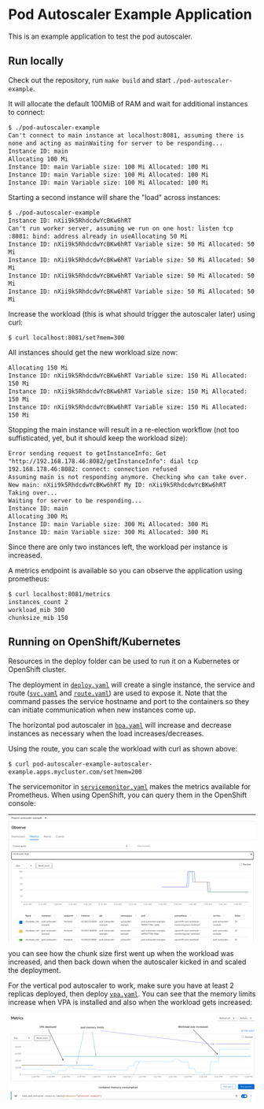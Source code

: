 # Pod Autoscaler Example Application

This is an example application to test the pod autoscaler.

## Run locally

Check out the repository, run `make build` and start `./pod-autoscaler-example`.

It will allocate the default 100MiB of RAM and wait for additional instances to connect:

```
$ ./pod-autoscaler-example 
Can't connect to main instance at localhost:8081, assuming there is none and acting as mainWaiting for server to be responding...
Instance ID: main
Allocating 100 Mi
Instance ID: main Variable size: 100 Mi Allocated: 100 Mi
Instance ID: main Variable size: 100 Mi Allocated: 100 Mi
Instance ID: main Variable size: 100 Mi Allocated: 100 Mi
```

Starting a second instance will share the "load" across instances:

```
$ ./pod-autoscaler-example 
Instance ID: nXii9k5RhdcdwYcBKw6hRT
Can't run worker server, assuming we run on one host: listen tcp :8081: bind: address already in useAllocating 50 Mi
Instance ID: nXii9k5RhdcdwYcBKw6hRT Variable size: 50 Mi Allocated: 50 Mi
Instance ID: nXii9k5RhdcdwYcBKw6hRT Variable size: 50 Mi Allocated: 50 Mi
Instance ID: nXii9k5RhdcdwYcBKw6hRT Variable size: 50 Mi Allocated: 50 Mi
Instance ID: nXii9k5RhdcdwYcBKw6hRT Variable size: 50 Mi Allocated: 50 Mi
```

Increase the workload (this is what should trigger the autoscaler later) using curl:

```
$ curl localhost:8081/set?mem=300
```

All instances should get the new workload size now:

```
Allocating 150 Mi
Instance ID: nXii9k5RhdcdwYcBKw6hRT Variable size: 150 Mi Allocated: 150 Mi
Instance ID: nXii9k5RhdcdwYcBKw6hRT Variable size: 150 Mi Allocated: 150 Mi
Instance ID: nXii9k5RhdcdwYcBKw6hRT Variable size: 150 Mi Allocated: 150 Mi
```

Stopping the main instance will result in a re-election workflow (not too suffisticated, yet, but it should keep the workload size):

```
Error sending request to getInstanceInfo: Get "http://192.168.178.46:8082/getInstanceInfo": dial tcp 192.168.178.46:8082: connect: connection refused
Assuming main is not responding anymore. Checking who can take over.
New main: nXii9k5RhdcdwYcBKw6hRT My ID: nXii9k5RhdcdwYcBKw6hRT
Taking over...
Waiting for server to be responding...
Instance ID: main
Allocating 300 Mi
Instance ID: main Variable size: 300 Mi Allocated: 300 Mi
Instance ID: main Variable size: 300 Mi Allocated: 300 Mi
```

Since there are only two instances left, the workload per instance is increased.

A metrics endpoint is available so you can observe the application using prometheus:

```
$ curl localhost:8081/metrics
instances_count 2
workload_mib 300
chunksize_mib 150
```

## Running on OpenShift/Kubernetes

Resources in the deploy folder can be used to run it on a Kubernetes or OpenShift cluster.

The deployment in [`deploy.yaml`](deploy/deploy.yaml) will create a single instance, the service and route ([`svc.yaml`](deploy/svc.yaml) and [`route.yaml`](deploy/route.yaml)) are used to expose it.
Note that the command passes the service hostname and port to the containers so they can initiate communication when new instances come up.

The horizontal pod autoscaler in [`hpa.yaml`](deploy/hpa.yaml) will increase and decrease instances as necessary when the load increases/decreases.

Using the route, you can scale the workload with curl as shown above:

```
$ curl pod-autoscaler-example-autoscaler-example.apps.mycluster.com/set?mem=200
```

The servicemonitor in [`servicemonitor.yaml`](deploy/servicemonitor.yaml) makes the metrics available for Prometheus.
When using OpenShift, you can query them in the OpenShift console:

![Observing chunk size](doc/img/metrics.png)

you can see how the chunk size first went up when the workload was increased, and then back down when the autoscaler kicked in and scaled the deployment.

For the vertical pod autoscaler to work, make sure you have at least 2 replicas deployed, then deploy [`vpa.yaml`](deploy/vpa.yaml).
You can see that the memory limits increase when VPA is installed and also when the workload gets increased:

![Observing chunk size](doc/img/vpa.png)
